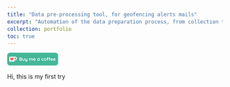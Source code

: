 ```yaml
---
title: "Data pre-processing tool, for geofencing alerts mails"
excerpt: "Automation of the data preparation process, from collection to delivery"
collection: portfolio
toc: true
---
```


[<img src="/images/kofi.png" alt="Buy me a coffee" height="30">](https://ko-fi.com/hamzaim)  

Hi, this is my first try
